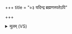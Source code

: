 +++
title = "०३ यदिन्द्र ब्रह्मणस्पतेऽपि"

+++
<details><summary>मूलम् (VS)</summary>

यदि॑न्द्र ब्रह्मणस्प॒तेऽपि॒ मृषा॒ चरा॑मसि।  
प्रचे॑ता न आङ्गिर॒सो दु॑रि॒तात्पा॒त्वंह॑सः ॥
</details>